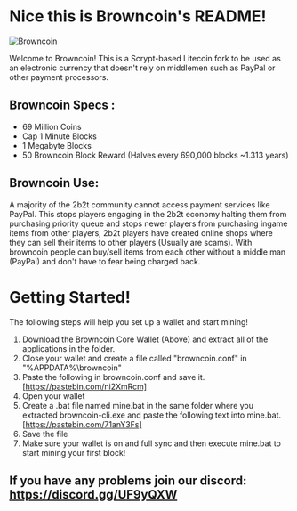 # Nice this is Browncoin's README!

![Browncoin](https://cdn.discordapp.com/icons/681280771041918987/5d0eeccb636cffea0b2af3c254acf81c.png?size=256)

Welcome to Browncoin! This is a Scrypt-based Litecoin fork to be used as an electronic currency that doesn't rely on middlemen such as PayPal or other payment processors.
## Browncoin Specs :
- 69 Million Coins
- Cap 1 Minute Blocks
- 1 Megabyte Blocks
- 50 Browncoin Block Reward (Halves every 690,000 blocks ~1.313 years)
## Browncoin Use:
A majority of the 2b2t community cannot access payment services like PayPal. This stops players engaging in the 2b2t economy halting them from purchasing priority queue and stops newer players from purchasing ingame items from other players, 2b2t players have created online shops where they can sell their items to other players (Usually are scams). With browncoin people can buy/sell items from each other without a middle man (PayPal) and don't have to fear being charged back.

# Getting Started!

The following steps will help you set up a wallet and start mining!

1. Download the Browncoin Core Wallet (Above) and extract all of the applications in the folder. 
2. Close your wallet and create a file called "browncoin.conf" in "%APPDATA%\browncoin\"
3. Paste the following in browncoin.conf and save it. [https://pastebin.com/ni2XmRcm]
4. Open your wallet
5. Create a .bat file named mine.bat in the same folder where you extracted browncoin-cli.exe and paste the following text into mine.bat. [https://pastebin.com/71anY3Fs]
6. Save the file
7. Make sure your wallet is on and full sync and then execute mine.bat to start mining your first block! 

## If you have any problems join our discord: https://discord.gg/UF9yQXW

